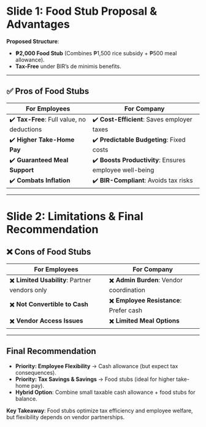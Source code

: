 # Slide 1: Food Stub Proposal & Advantages  
**Proposed Structure**:  
- **₱2,000 Food Stub** (Combines ₱1,500 rice subsidy + ₱500 meal allowance).  
- **Tax-Free** under BIR’s de minimis benefits.  

---

## ✅ **Pros of Food Stubs**  
| **For Employees**                          | **For Company**                          |  
|--------------------------------------------|-------------------------------------------|  
| ✔️ **Tax-Free**: Full value, no deductions | ✔️ **Cost-Efficient**: Saves employer taxes |  
| ✔️ **Higher Take-Home Pay**                | ✔️ **Predictable Budgeting**: Fixed costs |  
| ✔️ **Guaranteed Meal Support**             | ✔️ **Boosts Productivity**: Ensures employee well-being |  
| ✔️ **Combats Inflation**                   | ✔️ **BIR-Compliant**: Avoids tax risks |  

---

# Slide 2: Limitations & Final Recommendation  
## ❌ **Cons of Food Stubs**  
| **For Employees**                          | **For Company**                          |  
|--------------------------------------------|-------------------------------------------|  
| ✖️ **Limited Usability**: Partner vendors only | ✖️ **Admin Burden**: Vendor coordination |  
| ✖️ **Not Convertible to Cash**             | ✖️ **Employee Resistance**: Prefer cash |  
| ✖️ **Vendor Access Issues**                | ✖️ **Limited Meal Options** |  

---

## **Final Recommendation**  
- **Priority: Employee Flexibility** → Cash allowance (but expect tax consequences).  
- **Priority: Tax Savings & Savings** → Food stubs (ideal for higher take-home pay).  
- **Hybrid Option**: Combine small taxable cash allowance + food stubs for balance.  

**Key Takeaway**: Food stubs optimize tax efficiency and employee welfare, but flexibility depends on vendor partnerships.  

<!-- Suggested Visuals: Comparison icons (✅/✖️), tax savings graph, vendor network map. -->  
